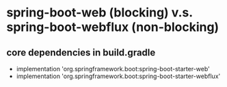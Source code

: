 # spring-boot-web (blocking) v.s. spring-boot-webflux (non-blocking)


## core dependencies in build.gradle
- implementation 'org.springframework.boot:spring-boot-starter-web' 
- implementation 'org.springframework.boot:spring-boot-starter-webflux'